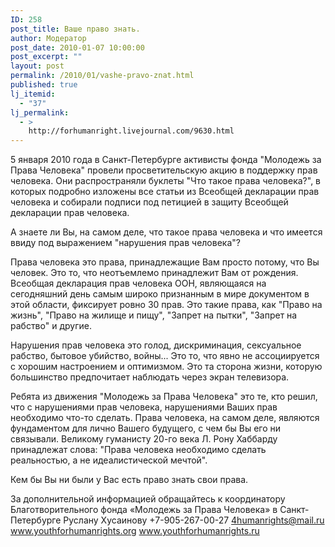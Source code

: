 ```yaml
---
ID: 258
post_title: Ваше право знать.
author: Модератор
post_date: 2010-01-07 10:00:00
post_excerpt: ""
layout: post
permalink: /2010/01/vashe-pravo-znat.html
published: true
lj_itemid:
  - "37"
lj_permalink:
  - >
    http://forhumanright.livejournal.com/9630.html
---
```

5 января 2010 года в Санкт-Петербурге активисты фонда "Молодежь за Права Человека" провели просветительскую акцию в поддержку прав человека. Они распространяли буклеты "Что такое права человека?", в которых подробно изложены все статьи из Всеобщей декларации прав человека и собирали подписи под петицией в защиту Всеобщей декларации прав человека. 

А знаете ли Вы, на самом деле, что такое права человека и что имеется ввиду под выражением "нарушения прав человека"? 

Права человека это права, принадлежащие Вам просто потому, что Вы человек. Это то, что неотъемлемо принадлежит Вам от рождения. Всеобщая декларация прав человека ООН, являющаяся на сегодняшний день самым широко признанным в мире документом в этой области, фиксирует ровно 30 прав. Это такие права, как "Право на жизнь", "Право на жилище и пищу", "Запрет на пытки", "Запрет на рабство" и другие. 

Нарушения прав человека это голод, дискриминация, сексуальное рабство, бытовое убийство, войны... Это то, что явно не ассоциируется с хорошим настроением и оптимизмом. Это та сторона жизни, которую большинство предпочитает наблюдать через экран телевизора. 

Ребята из движения "Молодежь за Права Человека" это те, кто решил, что с нарушениями прав человека, нарушениями Ваших прав необходимо что-то сделать. Права человека, на самом деле, являются фундаментом для лично Вашего будущего, с чем бы Вы его ни связывали. Великому гуманисту 20-го века Л. Рону Хаббарду принадлежат слова: "Права человека необходимо сделать реальностью, а не идеалистической мечтой". 

Кем бы Вы ни были у Вас есть право знать свои права. 

За дополнительной информацией обращайтесь к координатору
Благотворительного фонда «Молодежь за Права Человека» в Санкт-Петербурге
Руслану Хусаинову
+7-905-267-00-27
4humanrights@mail.ru
www.youthforhumanrights.org
www.youthforhumanrights.ru